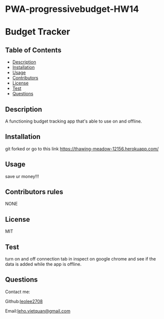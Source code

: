 # PWA-progressivebudget-HW14

  # Budget Tracker
  
  ## Table of Contents
  * [Description](#description)
  * [Installation](#installation)
  * [Usage](#usage)
  * [Contributors](#contributors)
  * [License](#license)
  * [Test](#test)
  * [Questions](#questions)
  
  ## Description
  A functioning budget tracking app that's able to use on and offline. 
  
  ## Installation 
  git forked or go to this link https://thawing-meadow-12156.herokuapp.com/
  
  ## Usage 
  save ur money!!!
  
  ## Contributors rules
  NONE
  
  ## License
  MIT
  
  ## Test
  turn on and off connection tab in inspect on google chrome and see if the data is added while the app is offline.
  ## Questions
  Contact me:
  
  Github:[leolee2708](https://github.com/leolee2708)
  
  Email:[leho.vietquan@gmail.com](https://github.com/leolee2708)
  